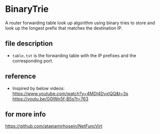 
# BinaryTrie

A router forwarding table look up algorithm using binary tries to store and look up the longest prefix that matches the destination IP.  

## file description
- `table.txt` is the forwarding table with the IP prefixes and the corresponding port.

## reference
- Inspired by below videos:  
https://www.youtube.com/watch?v=4MDI4DvxIQQ&t=3s
https://youtu.be/G0IWn5f-B5s?t=763


## for more info
https://github.com/ataeiamirhosein/NetFuncVirt
